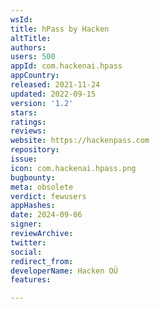 ```yaml
---
wsId: 
title: hPass by Hacken
altTitle: 
authors: 
users: 500
appId: com.hackenai.hpass
appCountry: 
released: 2021-11-24
updated: 2022-09-15
version: '1.2'
stars: 
ratings: 
reviews: 
website: https://hackenpass.com
repository: 
issue: 
icon: com.hackenai.hpass.png
bugbounty: 
meta: obsolete
verdict: fewusers
appHashes: 
date: 2024-09-06
signer: 
reviewArchive: 
twitter: 
social: 
redirect_from: 
developerName: Hacken OÜ
features: 

---
```


